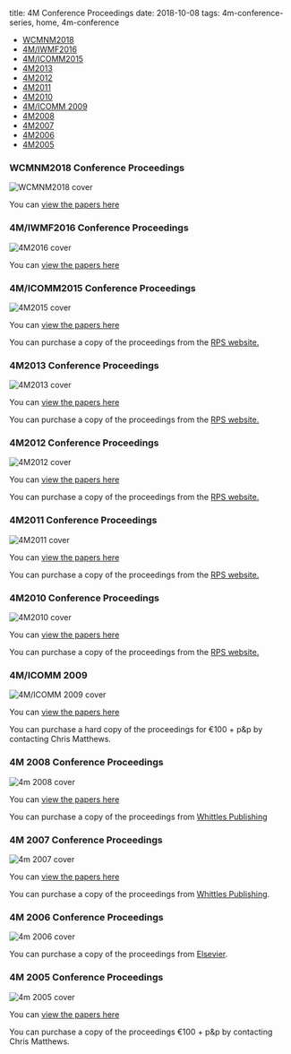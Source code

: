 title: 4M Conference Proceedings
date: 2018-10-08
tags: 4m-conference-series, home, 4m-conference

<ul class="links in-links">
<li><a href="/4m-association/content/4M-conference-series/4m-conference-series.html#2018">WCMNM2018</a></li>
<li><a href="/4m-association/content/4M-conference-series/4m-conference-series.html#2016">4M/IWMF2016</a></li>
<li><a href="/4m-association/content/4M-conference-series/4m-conference-series.html#2015">4M/ICOMM2015</a></li>
<li><a href="/4m-association/content/4M-conference-series/4m-conference-series.html#2013">4M2013</a></li>
<li><a href="/4m-association/content/4M-conference-series/4m-conference-series.html#2012">4M2012</a></li>
<li><a href="/4m-association/content/4M-conference-series/4m-conference-series.html#2011">4M2011</a></li> </li>
<li><a href="/4m-association/content/4M-conference-series/4m-conference-series.html#2010">4M2010</a></li>
<li><a href="/4m-association/content/4M-conference-series/4m-conference-series.html#2009">4M/ICOMM 2009</a></li>
<li><a href="/4m-association/content/4M-conference-series/4m-conference-series.html#2008">4M2008</a></li>
<li><a href="/4m-association/content/4M-conference-series/4m-conference-series.html#2007">4M2007</a></li>
<li><a href="/4m-association/content/4M-conference-series/4m-conference-series.html#2006">4M2006</a></li>
<li><a href="/4m-association/content/4M-conference-series/4m-conference-series.html#2005">4M2005</a></li>
</ul>


<h3 id="2018">WCMNM2018 Conference Proceedings</h3>

![WCMNM2018 cover](/4m-association/images/cover_4m2018.jpg)

You can [view the papers here](http://rpsonline.com.sg/proceedings/9789811127281/)

<h3 id="2016">4M/IWMF2016 Conference Proceedings</h3>

![4M2016 cover](/4m-association/images/cover-2016.jpg)

You can [view the papers here](http://rpsonline.com.sg/proceedings/9789811107504/index.html)

<h3 id="2015">4M/ICOMM2015 Conference Proceedings</h3>

![4M2015 cover](/4m-association/images/cover-2015_0.jpg)

You can [view the papers here](http://rpsonline.com.sg/proceedings/9789810946098/index.html)

You can purchase a copy of the proceedings from the [RPS website.](http://rpsonline.com.sg/rpsweb/9789810946098.html)

<h3 id="2013">4M2013 Conference Proceedings</h3>

![4M2013 cover](/4m-association/images/cover-4m2013.jpg)

You can [view the papers here](http://rpsonline.com.sg/proceedings/9789810772475/)

You can purchase a copy of the proceedings from the [RPS website.](http://rpsonline.com.sg/rpsweb/9789810772475.html)


<h3 id="2012">4M2012 Conference Proceedings</h3>

![4M2012 cover](/4m-association/images/cover-4m2012.jpg)

You can [view the papers here](http://rpsonline.com.sg/proceedings/9789810733544/)

You can purchase a copy of the proceedings from the [RPS website.](http://rpsonline.com.sg/rpsweb/9789810733537.html) 


<h3 id="2011">4M2011 Conference Proceedings</h3>

![4M2011 cover](/4m-association/images/cover-4m2011.jpg)

You can [view the papers here](http://rpsonline.com.sg/proceedings/9789810703196/index.html)

You can purchase a copy of the proceedings from the [RPS website.](http://rpsonline.com.sg/rpsweb/8th-international-conference-on-multi-material-micro-manufacture.html)    

  
<h3 id="2010">4M2010 Conference Proceedings</h3>

![4M2010 cover](/4m-association/images/cover-4m2010.jpg)

You can [view the papers here](http://rpsonline.com.sg/proceedings/9789810865559/index.html)

You can purchase a copy of the proceedings from the [RPS website.](http://rpsonline.com.sg/proceedings/9789810865559.html)  


<h3 id="2009">4M/ICOMM 2009</h3>

![4M/ICOMM 2009 cover](/4m-association/images/cover-4micomm2009.jpg)

You can [view the papers here](http://rpsonline.com.sg/proceedings/4M2009RP001/) 
 
You can purchase a hard copy of the proceedings for 	€100 + p&p by contacting Chris Matthews.


<h3 id="2008">4M 2008 Conference Proceedings</h3>

![4m 2008 cover](/4m-association/images/cover-4m2008.jpg)

You can [view the papers here](http://www.4m-net.org/KnowledgeBase)

You can purchase a copy of the proceedings from [Whittles Publishing](http://moo.whittlespublishing.com/whittles/item/5106)


<h3 id="2007">4M 2007 Conference Proceedings</h3>

![4m 2007 cover](/4m-association/images/wcmnm2018_proceedings_cover.jpg)

You can [view the papers here](http://www.4m-net.org/KnowledgeBase)

You can purchase a copy of the proceedings from [Whittles Publishing](http://moo.whittlespublishing.com/whittles/item/3779).

<h3 id="2006">4M 2006 Conference Proceedings</h3>

![4m 2006 cover](/4m-association/images/cover-4m2006.jpg)

You can purchase a copy of the proceedings from [Elsevier](http://elsevier.com/wps/find/bookdescription.cws_home/710258/description).

<h3 id="2005">4M 2005 Conference Proceedings</h3>

![4m 2005 cover](/4m-association/images/cover-4m2005.jpg)

You can [view the papers here](http://www.4m-net.org/KnowledgeBase)

You can purchase a copy of the proceedings €100 + p&p by contacting Chris Matthews.